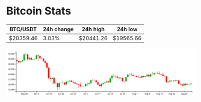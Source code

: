 # Bitcoin Stats

BTC/USDT|24h change|24h high|24h low|
|---|---|---|---|
|$20359.46|3.03%|$20441.26|$19565.66|

<img src="./chart.svg">
